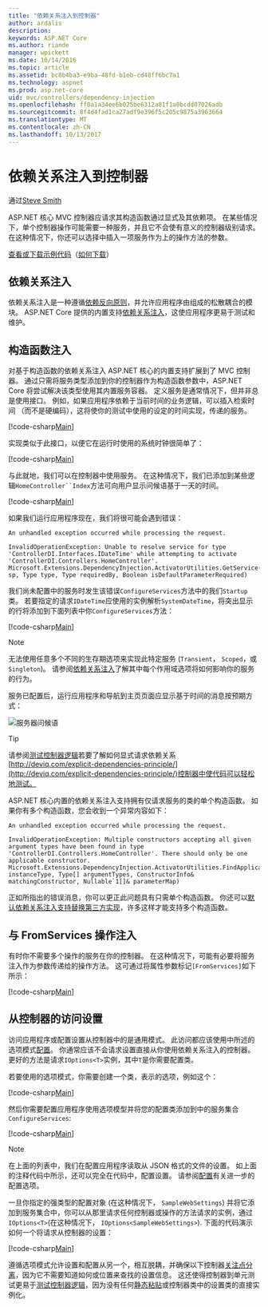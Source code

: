 ```yaml
---
title: "依赖关系注入到控制器"
author: ardalis
description: 
keywords: ASP.NET Core
ms.author: riande
manager: wpickett
ms.date: 10/14/2016
ms.topic: article
ms.assetid: bc8b4ba3-e9ba-48fd-b1eb-cd48ff6bc7a1
ms.technology: aspnet
ms.prod: asp.net-core
uid: mvc/controllers/dependency-injection
ms.openlocfilehash: ff0a1a34ee6b025be6312a81f1a0bcdd07026adb
ms.sourcegitcommit: 8f4d4fad1ca27adf9e396f5c205c9875a3963664
ms.translationtype: MT
ms.contentlocale: zh-CN
ms.lasthandoff: 10/13/2017
---
```

# <a name="dependency-injection-into-controllers"></a>依赖关系注入到控制器

<a name="dependency-injection-controllers"></a>

通过[Steve Smith](https://ardalis.com/)

ASP.NET 核心 MVC 控制器应请求其构造函数通过显式及其依赖项。 在某些情况下，单个控制器操作可能需要一种服务，并且它不会使有意义的控制器级别请求。 在这种情况下，你还可以选择中插入一项服务作为上的操作方法的参数。

[查看或下载示例代码](https://github.com/aspnet/Docs/tree/master/aspnetcore/mvc/controllers/dependency-injection/sample)（[如何下载](xref:tutorials/index#how-to-download-a-sample)）

## <a name="dependency-injection"></a>依赖关系注入

依赖关系注入是一种遵循[依赖反向原则](http://deviq.com/dependency-inversion-principle/)，并允许应用程序由组成的松散耦合的模块。 ASP.NET Core 提供的内置支持[依赖关系注入](../../fundamentals/dependency-injection.md)，这使应用程序更易于测试和维护。

## <a name="constructor-injection"></a>构造函数注入

对基于构造函数的依赖关系注入 ASP.NET 核心的内置支持扩展到了 MVC 控制器。 通过只需将服务类型添加到你的控制器作为构造函数参数中，ASP.NET Core 将尝试解决该类型使用其内置服务容器。 定义服务是通常情况下，但并非总是使用接口。 例如，如果应用程序依赖于当前时间的业务逻辑，可以插入检索时间 （而不是硬编码），这将使你的测试中使用的设定的时间实现，传递的服务。

[!code-csharp[Main](dependency-injection/sample/src/ControllerDI/Interfaces/IDateTime.cs)]


实现类似于此接口，以便它在运行时使用的系统时钟很简单了：

[!code-csharp[Main](dependency-injection/sample/src/ControllerDI/Services/SystemDateTime.cs)]


与此就地，我们可以在控制器中使用服务。 在这种情况下，我们已添加到某些逻辑`HomeController``Index`方法可向用户显示问候语基于一天的时间。

[!code-csharp[Main](./dependency-injection/sample/src/ControllerDI/Controllers/HomeController.cs?highlight=8,10,12,17,18,19,20,21,22,23,24,25,26,27,28,29,30&range=1-31,51-52)]

如果我们运行应用程序现在，我们将很可能会遇到错误：

```
An unhandled exception occurred while processing the request.

InvalidOperationException: Unable to resolve service for type 'ControllerDI.Interfaces.IDateTime' while attempting to activate 'ControllerDI.Controllers.HomeController'.
Microsoft.Extensions.DependencyInjection.ActivatorUtilities.GetService(IServiceProvider sp, Type type, Type requiredBy, Boolean isDefaultParameterRequired)
```

我们尚未配置中的服务时发生该错误`ConfigureServices`方法中的我们`Startup`类。 若要指定的请求`IDateTime`应使用的实例解析`SystemDateTime`，将突出显示的行将添加到下面列表中你`ConfigureServices`方法：

[!code-csharp[Main](./dependency-injection/sample/src/ControllerDI/Startup.cs?highlight=4&range=26-27,42-44)]

> [!NOTE]
> 无法使用任意多个不同的生存期选项来实现此特定服务 (`Transient`， `Scoped`，或`Singleton`)。 请参阅[依赖关系注入](../../fundamentals/dependency-injection.md)了解其中每个作用域选项将如何影响你的服务的行为。

服务已配置后，运行应用程序和导航到主页页面应显示基于时间的消息按预期方式：

![服务器问候语](dependency-injection/_static/server-greeting.png)

>[!TIP]
> 请参阅[测试控制器逻辑](testing.md)若要了解如何显式请求依赖关系[http://deviq.com/explicit-dependencies-principle/](http://deviq.com/explicit-dependencies-principle/)控制器中使代码可以轻松地测试。

ASP.NET 核心内置的依赖关系注入支持拥有仅请求服务的类的单个构造函数。 如果你有多个构造函数，您会收到一个异常内容如下：

```
An unhandled exception occurred while processing the request.

InvalidOperationException: Multiple constructors accepting all given argument types have been found in type 'ControllerDI.Controllers.HomeController'. There should only be one applicable constructor.
Microsoft.Extensions.DependencyInjection.ActivatorUtilities.FindApplicableConstructor(Type instanceType, Type[] argumentTypes, ConstructorInfo& matchingConstructor, Nullable`1[]& parameterMap)
```

正如所指出的错误消息，你可以更正此问题具有只需单个构造函数。 你还可以[默认依赖关系注入支持替换第三方实现](../../fundamentals/dependency-injection.md#replacing-the-default-services-container)，许多这样才能支持多个构造函数。

## <a name="action-injection-with-fromservices"></a>与 FromServices 操作注入

有时你不需要多个操作的服务在你的控制器。 在这种情况下，可能有必要将服务注入作为参数传递给的操作方法。 这可通过将属性参数标记`[FromServices]`如下所示：

[!code-csharp[Main](./dependency-injection/sample/src/ControllerDI/Controllers/HomeController.cs?highlight=1&range=33-38)]

## <a name="accessing-settings-from-a-controller"></a>从控制器的访问设置

访问应用程序或配置设置从控制器中的是通用模式。 此访问都应该使用中所述的选项模式[配置](../../fundamentals/configuration.md)。 你通常应该不会请求设置直接从你使用依赖关系注入的控制器。 更好的方法是请求`IOptions<T>`实例，其中`T`是你需要配置类。

若要使用的选项模式，你需要创建一个类，表示的选项，例如这个：

[!code-csharp[Main](dependency-injection/sample/src/ControllerDI/Model/SampleWebSettings.cs)]

然后你需要配置应用程序使用选项模型并将您的配置类添加到中的服务集合`ConfigureServices`:

[!code-csharp[Main](./dependency-injection/sample/src/ControllerDI/Startup.cs?highlight=3,4,5,6,9,16,19&range=14-44)]

> [!NOTE]
> 在上面的列表中，我们在配置应用程序读取从 JSON 格式的文件的设置。 如上面的注释代码中所示，还可以完全在代码中，配置设置。 请参阅[配置](../../fundamentals/configuration.md)有关进一步的配置选项。

一旦你指定的强类型的配置对象 (在这种情况下， `SampleWebSettings`) 并将它添加到服务集合中，你可以从那里请求任何控制器或操作的方法请求的实例，通过`IOptions<T>`(在这种情况下， `IOptions<SampleWebSettings>`). 下面的代码演示如何一个将请求从控制器的设置：

[!code-csharp[Main](./dependency-injection/sample/src/ControllerDI/Controllers/SettingsController.cs?highlight=3,5,7&range=7-22)]

遵循选项模式允许设置和配置从另一个，相互脱耦，并确保以下控制器[关注点分离](http://deviq.com/separation-of-concerns/)，因为它不需要知道如何或位置来查找的设置信息。 这还使得控制器到单元测试更易于[测试控制器逻辑](testing.md)，因为没有任何[静态粘贴](http://deviq.com/static-cling/)或控制器类中的设置类的直接实例化。

